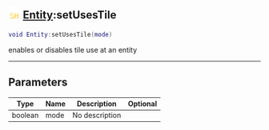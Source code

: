 ## <img src="../../.gitbook/assets/shared.png" width="24" height=24 /> [Entity](https://iaswiki.rawr.dev/readme/entity):setUsesTile

```lua
void Entity:setUsesTile(mode)
```

enables or disables tile use at an entity

------
## Parameters

| Type   | Name | Description | Optional |
| ------ | ---- | ----------- | -------: |
| boolean | mode | No description |  |

